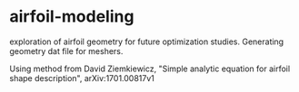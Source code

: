 # airfoil-modeling
exploration of airfoil geometry for future optimization studies. Generating geometry dat file for meshers.

Using method from David Ziemkiewicz, "Simple analytic equation for airfoil shape description", arXiv:1701.00817v1